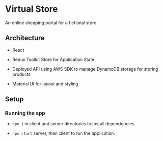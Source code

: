 # Virtual Store

An online shopping portal for a fictional store.

## Architecture

- React

- Redux Toolkit Store for Application State

- Deployed API using AWS SDK to manage DynamoDB storage for storing products

- Material UI for layout and styling

## Setup

### Running the app

- `npm i` in client and server directories to install dependencies.

- `npm start` server, then client to run the application.
